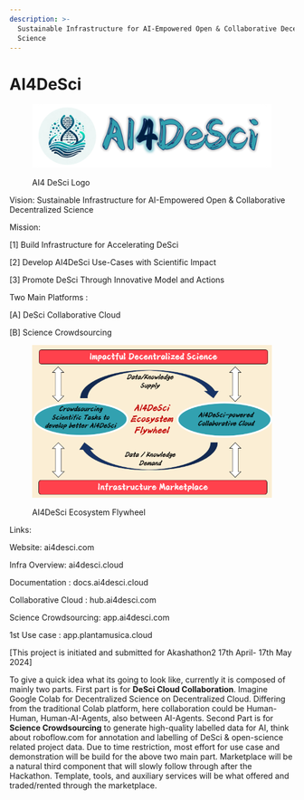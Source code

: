 ```yaml
---
description: >-
  Sustainable Infrastructure for AI-Empowered Open & Collaborative Decentralized
  Science
---
```


# AI4DeSci

<figure><img src=".gitbook/assets/AI4DeSci_Logo.png" alt=""><figcaption><p>AI4 DeSci Logo</p></figcaption></figure>

Vision: Sustainable Infrastructure for AI-Empowered Open & Collaborative Decentralized Science

Mission:&#x20;

\[1] Build Infrastructure for Accelerating DeSci

\[2] Develop AI4DeSci Use-Cases with Scientific Impact

\[3] Promote DeSci Through Innovative Model and Actions&#x20;



Two Main Platforms :&#x20;

\[A] DeSci Collaborative Cloud

\[B] Science Crowdsourcing

<figure><img src=".gitbook/assets/image.png" alt=""><figcaption><p>AI4DeSci Ecosystem Flywheel</p></figcaption></figure>



Links:&#x20;

Website: ai4desci.com

Infra Overview: ai4desci.cloud

Documentation : docs.ai4desci.cloud

Collaborative Cloud : hub.ai4desci.com

Science Crowdsourcing: app.ai4desci.com&#x20;

1st Use case : app.plantamusica.cloud



\[This project is initiated and submitted for  Akashathon2 17th April- 17th May 2024]

To give a quick idea what its going to look like, currently it is composed of mainly two parts. First part is for **DeSci Cloud Collaboration**. Imagine Google Colab for Decentralized Science on Decentralized Cloud. Differing from the traditional Colab platform, here collaboration could be Human-Human, Human-AI-Agents, also between AI-Agents. Second Part is for **Science Crowdsourcing** to generate high-quality labelled data for AI, think about roboflow.com for annotation and labelling of DeSci & open-science related project data. Due to time restriction, most effort for use case and demonstration will be build for the above two main part. Marketplace will be a natural third component that will slowly follow through after the Hackathon. Template, tools, and auxiliary services will be what offered and traded/rented through the marketplace.
